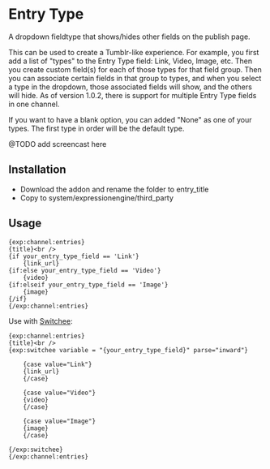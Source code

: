 # Entry Type #

A dropdown fieldtype that shows/hides other fields on the publish page.

This can be used to create a Tumblr-like experience. For example, you first add a list of "types" to the Entry Type field: Link, Video, Image, etc. Then you create custom field(s) for each of those types for that field group. Then you can associate certain fields in that group to types, and when you select a type in the dropdown, those associated fields will show, and the others will hide. As of version 1.0.2, there is support for multiple Entry Type fields in one channel.

If you want to have a blank option, you can added "None" as one of your types. The first type in order will be the default type.

@TODO add screencast here

## Installation

* Download the addon and rename the folder to entry_title
* Copy to system/expressionengine/third_party

## Usage

	{exp:channel:entries}
	{title}<br />
	{if your_entry_type_field == 'Link'}
		{link_url}
	{if:else your_entry_type_field == 'Video'}
		{video}
	{if:elseif your_entry_type_field == 'Image'}
		{image}
	{/if}
	{/exp:channel:entries}


Use with [Switchee](https://github.com/croxton/Switchee):

	
	{exp:channel:entries}
	{title}<br />
	{exp:switchee variable = "{your_entry_type_field}" parse="inward"}
	
		{case value="Link"}
		{link_url}
		{/case}
	
		{case value="Video"}
		{video}
		{/case}

		{case value="Image"}
		{image}
		{/case}
	
	{/exp:switchee}
	{/exp:channel:entries}
